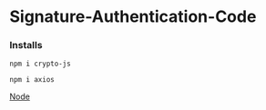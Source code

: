 # Signature-Authentication-Code

### Installs
`npm i crypto-js`

`npm i axios`

[Node](https://nodejs.org/en/download/)

